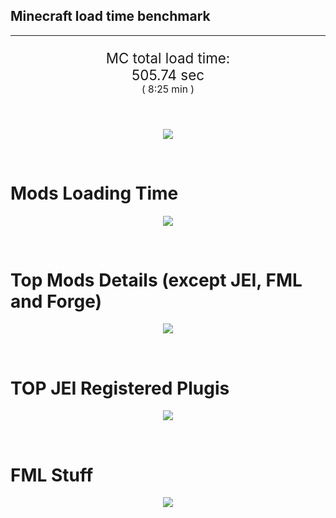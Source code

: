 ## Minecraft load time benchmark


---

<p align="center" style="font-size:160%;">
MC total load time:<br>
505.74 sec
<br>
<sup><sub>(
8:25 min
)</sub></sup>
</p>

<br>


<p align="center">
<img src="https://quickchart.io/chart?w=400&h=30&c={
  type: 'horizontalBar',
  data: {
    datasets: [
      {label:      'MODS:', data: [297.82]},
      {label: 'FML stuff:', data: [207.93]}
    ]
  },
  options: {
    scales: {
      xAxes: [{display: false,stacked: true}],
      yAxes: [{display: false,stacked: true}],
    },
    elements: {rectangle: {borderWidth: 2}},
    legend: {display: false,},
    plugins: {datalabels: {color: 'white',formatter: (value, context) =>
      [context.dataset.label, value].join(' ')
    }}
  }
}"/>
</p>

<br>

# Mods Loading Time
<p align="center">
<img src="https://quickchart.io/chart?w=400&h=300&c={
  type: 'outlabeledPie',
  options: {
    cutoutPercentage: 25,
    plugins: {
      legend: !1,
      outlabels: {
        stretch: 5,
        padding: 1,
        text: (v,i)=>[
          v.labels[v.dataIndex],' ',
          (v.percent*1000|0)/10,
          String.fromCharCode(37)].join('')
      }
    }
  },
  data: {...
`
436e17  18.99s Had Enough Items;
3C6315  23.65s Had Enough Items (Plugins);
516fa8  12.34s Ender IO;
8f3087  11.23s Forge Mod Loader;
a651a8  10.84s IndustrialCraft 2;
813e81   8.96s OpenComputers;
5161a8   7.91s CraftTweaker2;
495797   9.35s CraftTweaker2 (Script Loading);
8f304e   6.86s Astral Sorcery;
8c2ccd   5.94s Immersive Engineering;
213664   5.39s Forestry;
6e175e   4.90s Recurrent Complex;
436e17   4.49s Integrated Dynamics;
308f53   4.46s Village Names;
538f30   4.43s Animania;
308f7e   3.98s Quark: RotN Edition;
a86e51   3.73s Extra Utilities 2;
3e68ba   3.72s AE2 Unofficial Extended Life;
ba3eb8   3.58s Cyclic;
649e21   3.30s OpenBlocks;
cd922c   3.13s NuclearCraft;
3eb2ba   3.12s Botania;
444444  74.03s 42 Other mods;
333333  61.88s 177 'Fast' mods (load 1.0s - 0.1s);
222222   6.97s 220 'Instant' mods (load %3C 0.1s)
`
    .split(';').reduce((a, l) => {
      l.match(/(\w{6}) *(\d*\.\d*)s (.*)/)
      .slice(1).map((a, i) => [[String.fromCharCode(35),a].join(''), parseFloat(a), a][i])
      .forEach((s, i) => 
        [a.datasets[0].backgroundColor, a.datasets[0].data, a.labels][i].push(s)
      );
      return a
    }, {
      labels: [],
      datasets: [{
        backgroundColor: [],
        data: [],
        borderColor: 'rgba(22,22,22,0.3)',
        borderWidth: 1
      }]
    })
  }
}"/>
</p>

<br>

# Top Mods Details (except JEI, FML and Forge)
<p align="center">
<img src="https://quickchart.io/chart?w=400&h=450&c={
  options: {
    scales: {
      xAxes: [{stacked: true}],
      yAxes: [{stacked: true}],
    },
    plugins: {
      datalabels: {
        anchor: 'end',
        align: 'top',
        color: 'white',
        backgroundColor: 'rgba(46, 140, 171, 0.6)',
        borderColor: 'rgba(41, 168, 194, 1.0)',
        borderWidth: 0.5,
        borderRadius: 3,
        padding: 0,
        font: {size:10},
        formatter: (v,ctx) => 
          ctx.datasetIndex!=ctx.chart.data.datasets.length-1 ? null
            : [((ctx.chart.data.datasets.reduce((a,b)=>a- -b.data[ctx.dataIndex],0)*10)|0)/10,'s'].join('')
      },
      colorschemes: {
        scheme: 'office.Damask6'
      }
    }
  },
  type: 'bar',
  data: {...(() => {
    let a = { labels: [], datasets: [] };
`
1: Construction;
2: Loading Resources;
3: PreInitialization;
4: Initialization;
5: InterModComms$IMC;
6: PostInitialization;
7: LoadComplete;
8: ModIdMapping
`
    .split(';')
      .map(l => l.match(/\d: (.*)/).slice(1))
      .forEach(([name]) => a.datasets.push({ label: name, data: [] }));
`
                          1      2      3      4      5      6      7      8  ;
Ender IO              |  1.79|  0.01|  4.60|  0.57|  3.68|  0.14|  0.00|  1.56;
IndustrialCraft 2     |  0.82|  0.02|  8.88|  0.87|  0.00|  0.25|  0.00|  0.00;
OpenComputers         |  0.19|  0.02|  5.32|  3.25|  0.19|  0.00|  0.00|  0.00;
CraftTweaker2         |  0.68|  0.00|  3.95|  0.01|  0.00|  3.26|  0.01|  0.00;
Astral Sorcery        |  0.24|  0.01|  4.47|  1.66|  0.00|  0.48|  0.00|  0.00;
Immersive Engineering |  0.96|  0.01|  1.41|  1.00|  0.00|  2.57|  0.00|  0.00;
Forestry              |  0.47|  0.01|  3.40|  1.16|  0.00|  0.35|  0.00|  0.00;
Recurrent Complex     |  0.28|  0.01|  0.69|  1.18|  0.00|  2.75|  0.00|  0.00;
Integrated Dynamics   |  0.27|  0.01|  3.97|  0.24|  0.00|  0.00|  0.00|  0.00;
Village Names         |  0.13|  0.00|  4.14|  0.19|  0.00|  0.00|  0.00|  0.00;
Animania              |  0.37|  0.00|  3.54|  0.10|  0.00|  0.42|  0.00|  0.00;
Quark: RotN Edition   |  0.03|  0.01|  3.66|  0.12|  0.00|  0.17|  0.00|  0.00
`
    .split(';').slice(1)
      .map(l => l.split('|').map(s => s.trim()))
      .forEach(([name, ...arr], i) => {
        a.labels.push(name);
        arr.forEach((v, j) => a.datasets[j].data[i] = v)
      }); return a
  })()}
}"/>
</p>

<br>

# TOP JEI Registered Plugis
<p align="center">
<img src="https://quickchart.io/chart?w=700&c={
  options: {
    elements: { rectangle: { borderWidth: 1 } },
    legend: false
  },
  type: 'horizontalBar',
    data: {...(() => {
      let a = {
        labels: [], datasets: [{
          backgroundColor: 'rgba(0, 99, 132, 0.5)',
          borderColor: 'rgb(0, 99, 132)',
          data: []
        }]
      };
`
  2.98: li.cil.oc.integration.jei.ModPluginOpenComputers;
  2.50: cofh.thermalexpansion.plugins.jei.JEIPluginTE;
  1.73: crazypants.enderio.machines.integration.jei.MachinesPlugin;
  1.51: com.github.sokyranthedragon.mia.integrations.jer.JeiJerIntegration$1;
  1.32: com.rwtema.extrautils2.crafting.jei.XUJEIPlugin;
  1.29: jeresources.jei.JEIConfig;
  1.13: forestry.factory.recipes.jei.FactoryJeiPlugin;
  1.07: mezz.jei.plugins.vanilla.VanillaPlugin;
  1.00: ic2.jeiIntegration.SubModule;
  0.80: com.buuz135.thaumicjei.ThaumcraftJEIPlugin;
  0.80: knightminer.tcomplement.plugin.jei.JEIPlugin;
  0.67: nc.integration.jei.NCJEI;
  0.53: com.buuz135.industrial.jei.JEICustomPlugin;
  0.40: crazypants.enderio.base.integration.jei.JeiPlugin;
  0.29: xt9.deepmoblearning.plugins.jei.Plugin;
  5.63: Other 128 Plugins
`
        .split(';')
        .map(l => l.split(':'))
        .forEach(([time, name]) => {
          a.labels.push(name);
          a.datasets[0].data.push(time)
        })
        ; return a
    })()
  }
}"/>
</p>

<br>

# FML Stuff
<p align="center">
<img src="https://quickchart.io/chart?w=500&h=400&c={
  options: {
    rotation: Math.PI,
    cutoutPercentage: 55,
    plugins: {
      legend: !1,
      outlabels: {
        stretch: 5,
        padding: 1,
        text: (v)=>v.labels
      },
      doughnutlabel: {
        labels: [
          {
            text: 'FML stuff:',
            color: 'rgba(128, 128, 128, 0.5)',
            font: {size: 18}
          },
          {
            text: [207.93,'s'].join(''),
            color: 'rgba(128, 128, 128, 1)',
            font: {size: 22}
          }
        ]
      },
    }
  },
  type: 'outlabeledPie',
  data: {...(() => {
    let a = {
      labels: [],
      datasets: [{
        backgroundColor: [],
        data: [],
        borderColor: 'rgba(22,22,22,0.3)',
        borderWidth: 2
      }]
    };
`
993A00   1.47s Loading sounds;
994400   1.52s Loading Resource - SoundHandler;
994F00  30.36s ModelLoader: blocks;
995900  11.30s ModelLoader: items;
996300  10.57s ModelLoader: baking;
996D00   1.86s Applying remove recipe actions;
997700   0.16s Applying remove furnace recipe actions;
998200   1.13s Indexing ingredients;
444444 149.55s Other
`
    .split(';')
      .map(l => l.match(/(\w{6}) *(\d*\.\d*)s (.*)/))
      .forEach(([, col, time, name]) => {
        a.labels.push([name, ' ', time, 's'].join(''));
        a.datasets[0].data.push(parseFloat(time));
        a.datasets[0].backgroundColor.push([String.fromCharCode(35), col].join(''))
      })
      ; return a
  })()}
}"/>
</p>

<br>
